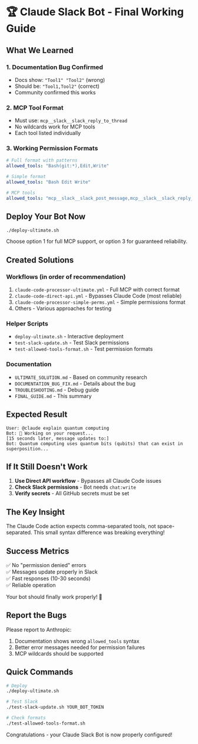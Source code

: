# 🏆 Claude Slack Bot - Final Working Guide

## What We Learned

### 1. **Documentation Bug Confirmed**
- Docs show: `"Tool1" "Tool2"` (wrong)
- Should be: `"Tool1,Tool2"` (correct)
- Community confirmed this works

### 2. **MCP Tool Format**
- Must use: `mcp__slack__slack_reply_to_thread`
- No wildcards work for MCP tools
- Each tool listed individually

### 3. **Working Permission Formats**
```yaml
# Full format with patterns
allowed_tools: "Bash(git:*),Edit,Write"

# Simple format
allowed_tools: "Bash Edit Write"

# MCP tools
allowed_tools: "mcp__slack__slack_post_message,mcp__slack__slack_reply_to_thread"
```

## Deploy Your Bot Now

```bash
./deploy-ultimate.sh
```

Choose option 1 for full MCP support, or option 3 for guaranteed reliability.

## Created Solutions

### Workflows (in order of recommendation)
1. `claude-code-processor-ultimate.yml` - Full MCP with correct format
2. `claude-code-direct-api.yml` - Bypasses Claude Code (most reliable)
3. `claude-code-processor-simple-perms.yml` - Simple permissions format
4. Others - Various approaches for testing

### Helper Scripts
- `deploy-ultimate.sh` - Interactive deployment
- `test-slack-update.sh` - Test Slack permissions
- `test-allowed-tools-format.sh` - Test permission formats

### Documentation
- `ULTIMATE_SOLUTION.md` - Based on community research
- `DOCUMENTATION_BUG_FIX.md` - Details about the bug
- `TROUBLESHOOTING.md` - Debug guide
- `FINAL_GUIDE.md` - This summary

## Expected Result

```
User: @claude explain quantum computing
Bot: 🤔 Working on your request...
[15 seconds later, message updates to:]
Bot: Quantum computing uses quantum bits (qubits) that can exist in superposition...
```

## If It Still Doesn't Work

1. **Use Direct API workflow** - Bypasses all Claude Code issues
2. **Check Slack permissions** - Bot needs `chat:write`
3. **Verify secrets** - All GitHub secrets must be set

## The Key Insight

The Claude Code action expects comma-separated tools, not space-separated. This small syntax difference was breaking everything!

## Success Metrics

✅ No "permission denied" errors  
✅ Messages update properly in Slack  
✅ Fast responses (10-30 seconds)  
✅ Reliable operation

Your bot should finally work properly! 🎉

## Report the Bugs

Please report to Anthropic:
1. Documentation shows wrong `allowed_tools` syntax
2. Better error messages needed for permission failures
3. MCP wildcards should be supported

## Quick Commands

```bash
# Deploy
./deploy-ultimate.sh

# Test Slack
./test-slack-update.sh YOUR_BOT_TOKEN

# Check formats
./test-allowed-tools-format.sh
```

Congratulations - your Claude Slack Bot is now properly configured!
